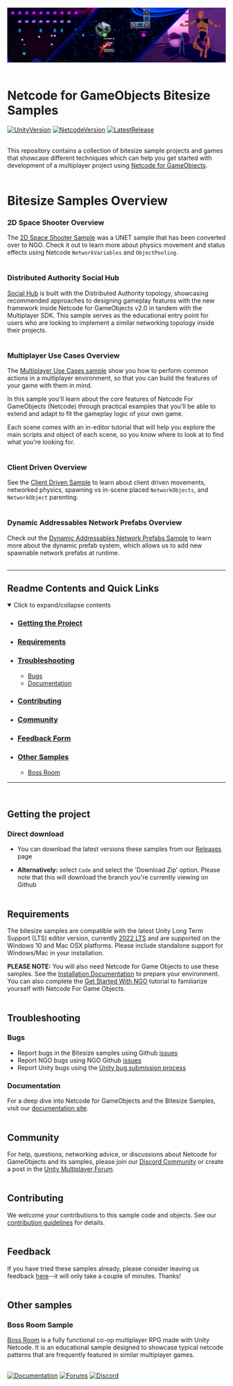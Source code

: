 ![Banner](Resources/bitesize_banner.png)
<br><br>
# Netcode for GameObjects Bitesize Samples

[![UnityVersion](https://img.shields.io/badge/Unity%20Version:-6000.0.0+%20LTS-57b9d3.svg?logo=unity&color=2196F3)](https://unity.com/releases/editor/whats-new/6000.0.0)
[![NetcodeVersion](https://img.shields.io/badge/Netcode%20Version:-2.0.0+-57b9d3.svg?logo=unity&color=2196F3)](https://github.com/Unity-Technologies/com.unity.netcode.gameobjects/releases/tag/ngo%2F2.0.0)
[![LatestRelease](https://img.shields.io/badge/Latest%20%20Github%20Release:-v1.10.0-57b9d3.svg?logo=github&color=brightgreen)](https://github.com/Unity-Technologies/com.unity.multiplayer.samples.bitesize/releases/tag/v1.10.0)
<br><br>

This repository contains a collection of bitesize sample projects and games that showcase different techniques
which can help you get started with development of a multiplayer 
project using [Netcode for GameObjects](https://github.com/Unity-Technologies/com.unity.netcode.gameobjects).
<br><br>

# Bitesize Samples Overview

### 2D Space Shooter Overview

The [2D Space Shooter Sample](https://github.com/Unity-Technologies/com.unity.multiplayer.samples.bitesize/tree/main/Basic/2DSpaceShooter) was a UNET sample that has been converted over to NGO. Check it out to learn more about physics movement and status effects using Netcode `NetworkVariables` and `ObjectPooling`.
<br><br>

### Distributed Authority Social Hub

[Social Hub](https://github.com/Unity-Technologies/com.unity.multiplayer.samples.bitesize/tree/main/Basic/DistributedAuthoritySocialHub) is built with the Distributed Authority topology, showcasing recommended approaches to designing gameplay features with the new framework inside Netcode for GameObjects v2.0 in tandem with the Multiplayer SDK. This sample serves as the educational entry point for users who are looking to implement a similar networking topology inside their projects.
<br><br>

### Multiplayer Use Cases Overview

The [Multiplayer Use Cases sample](https://github.com/Unity-Technologies/com.unity.multiplayer.samples.bitesize/tree/main/Basic/MultiplayerUseCases) show you how to perform common actions in a multiplayer environment, so that you can build the features of your game with them in mind.

In this sample you'll learn about the core features of Netcode For GameObjects (Netcode) through practical examples that you'll be able to extend and adapt to fit the gameplay logic of your own game. 

Each scene comes with an in-editor tutorial that will help you explore the main scripts and object of each scene, so you know where to look at to find what you're looking for.
<br><br>

### Client Driven Overview
See the [Client Driven Sample](https://github.com/Unity-Technologies/com.unity.multiplayer.samples.bitesize/tree/main/Basic/ClientDriven) to learn about client driven movements, networked physics, spawning vs in-scene placed `NetworkObjects`, and `NetworkObject` parenting.
<br><br>

### Dynamic Addressables Network Prefabs Overview

Check out the [Dynamic Addressables Network Prefabs Sample](https://github.com/Unity-Technologies/com.unity.multiplayer.samples.bitesize/tree/main/Basic/DynamicAddressablesNetworkPrefabs) to learn more about the dynamic prefab system, which allows us to add new spawnable network prefabs at runtime.
<br><br>

---
## Readme Contents and Quick Links
<details open> <summary> Click to expand/collapse contents </summary>

- ### [Getting the Project](#getting-the-project-1)
- ### [Requirements](#requirements-1)
- ### [Troubleshooting](#troubleshooting-1)
  - [Bugs](#bugs)
  - [Documentation](#documentation)
- ### [Contributing](#contributing-1)
- ### [Community](#community-1)
- ### [Feedback Form](#feedback)
- ### [Other Samples](#other-samples-1)
  - [Boss Room](#boss-room-sample)

</details>

---
<br>

## Getting the project
### Direct download

 - You can download the latest versions these samples from our [Releases](https://github.com/Unity-Technologies/com.unity.multiplayer.samples.bitesize/releases) page

 - __Alternatively:__ select `Code` and select the 'Download Zip' option.  Please note that this will download the branch you're currently viewing on Github
<br><br>

## Requirements

The bitesize samples are compatible with the latest Unity Long Term Support (LTS) editor version, currently [2022 LTS](https://unity.com/releases/editor/qa/lts-releases?version=2022.3) and are supported on the Windows 10 and Mac OSX platforms. Please include standalone support for Windows/Mac in your installation.

**PLEASE NOTE:** You will also need Netcode for Game Objects to use these samples. See the [Installation Documentation](https://docs-multiplayer.unity3d.com/netcode/current/installation) to prepare your environment. You can also complete the [Get Started With NGO](https://docs-multiplayer.unity3d.com/netcode/current/tutorials/get-started-ngo) tutorial to familiarize yourself with Netcode For Game Objects.
<br><br>

## Troubleshooting
### Bugs
- Report bugs in the Bitesize samples using Github [issues](https://github.com/Unity-Technologies/com.unity.multiplayer.samples.bitesize/issues)
- Report NGO bugs using NGO Github [issues](https://github.com/Unity-Technologies/com.unity.netcode.gameobjects/issues)
- Report Unity bugs using the [Unity bug submission process](https://unity3d.com/unity/qa/bug-reporting)
  
### Documentation
For a deep dive into Netcode for GameObjects and the Bitesize Samples, visit our [documentation site](https://docs-multiplayer.unity3d.com/).
<br><br>

## Community
For help, questions, networking advice, or discussions about Netcode for GameObjects and its samples, please join our [Discord Community](https://discord.gg/FM8SE9E) or create a post in the [Unity Multiplayer Forum](https://forum.unity.com/forums/netcode-for-gameobjects.661/).
<br><br>

## Contributing
We welcome your contributions to this sample code and objects. See our [contribution guidelines](CONTRIBUTING.md) for details.
<br><br>

## Feedback
If you have tried these samples already, please consider leaving us feedback [here](https://unitytech.typeform.com/bitesize)--it will only take a couple of minutes. Thanks!
<br><br>

## Other samples
### Boss Room Sample
[Boss Room](https://github.com/Unity-Technologies/com.unity.multiplayer.samples.coop/) is a fully functional co-op multiplayer RPG made with Unity Netcode. It is an educational sample designed to showcase typical netcode patterns that are frequently featured in similar multiplayer games.
<br><br>

[![Documentation](https://img.shields.io/badge/Unity-bitesize--docs-57b9d3.svg?logo=unity&color=2196F3)](https://docs-multiplayer.unity3d.com/netcode/current/learn/bitesize/bitesize-introduction)
[![Forums](https://img.shields.io/badge/Unity-multiplayer--forum-57b9d3.svg?logo=unity&color=2196F3)](https://forum.unity.com/forums/multiplayer.26/)
[![Discord](https://img.shields.io/discord/449263083769036810.svg?label=discord&logo=discord&color=5865F2)](https://discord.gg/FM8SE9E)

